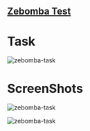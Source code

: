 ## <a href="zebomba-testtask.netlify.app/">Zebomba Test</a>

# Task

![zebomba-task](https://github.com/stpkkk/analytics-video-app/blob/main/images/task.png)

# ScreenShots

![zebomba-task](https://github.com/stpkkk/analytics-video-app/blob/main/images/screenshot-1.png)

![zebomba-task](https://github.com/stpkkk/analytics-video-app/blob/main/images/screenshot-2.png)
